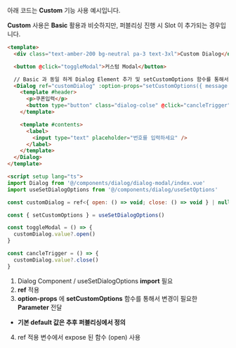 아래 코드는 **Custom** 기능 사용 예시입니다.

**Custom** 사용은 **Basic** 활용과 비슷하지만, 퍼블리싱 진행 시 Slot 이 추가되는 경우입니다.
```html
<template>
  <div class="text-amber-200 bg-neutral pa-3 text-3xl">Custom Dialog</div>

  <button @click="toggleModal">커스텀 Modal</button>

  // Basic 과 동일 하게 Dialog Element 추가 및 setCustomOptions 함수를 통해서 옵션 전달
  <Dialog ref="customDialog" :option-props="setCustomOptions({ message: 'custom' })">
    <template #header>
      <p>쿠폰입력</p>
      <button type="button" class="dialog-colse" @click="cancleTrigger">X</button>
    </template>

    <template #contents>
      <label>
        <input type="text" placeholder="번호를 입력하세요" />
      </label>
    </template>
  </Dialog>
</template>

<script setup lang="ts">
import Dialog from '@/components/dialog/dialog-modal/index.vue'
import useSetDialogOptions from '@/components/dialog/useSetOptions'

const customDialog = ref<{ open: () => void; close: () => void } | null>(null)

const { setCustomOptions } = useSetDialogOptions()

const toggleModal = () => {
  customDialog.value?.open()
}

const cancleTrigger = () => {
  customDialog.value?.close()
}
```
1. Dialog Component / useSetDialogOptions **import** 필요
2. **ref** 적용
3. **option-props** 에 **setCustomOptions** 함수를 통해서 변경이 필요한 **Parameter** 전달
  - **기본 default 값은 추후 퍼블리싱에서 정의**
4. ref 적용 변수에서 expose 된 함수 (open) 사용
